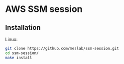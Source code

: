 # AWS SSM session


## Installation 

Linux:
```bash
git clone https://github.com/meslab/ssm-session.git
cd ssm-session/
make install
